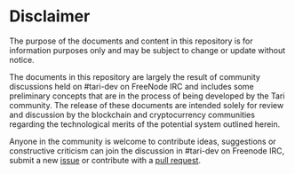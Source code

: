 # Disclaimer

The purpose of the documents and content in this repository is for information purposes only and may be subject to 
change or update without notice. 
 
The documents in this repository are largely the result of community discussions held on #tari-dev on FreeNode IRC and 
includes some preliminary concepts that are in the process of being developed by the Tari community.  The release of 
these documents are intended solely for review and discussion by the blockchain and cryptocurrency communities 
regarding the technological merits of the potential system outlined herein.

Anyone in the community is 
welcome to contribute ideas, suggestions or constructive criticism can join the discussion in #tari-dev on Freenode IRC, 
submit a new [issue] or contribute with a [pull request].


[issue]: https://github.com/tari-project/tari/issues
[pull request]: https://github.com/tari-project/tari/pulls